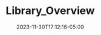 ---
weight: 999
title: "Library_Overview"
description: ""
icon: "article"
date: "2023-11-30T17:12:16-05:00"
lastmod: "2023-11-30T17:12:16-05:00"
draft: true
toc: true
---